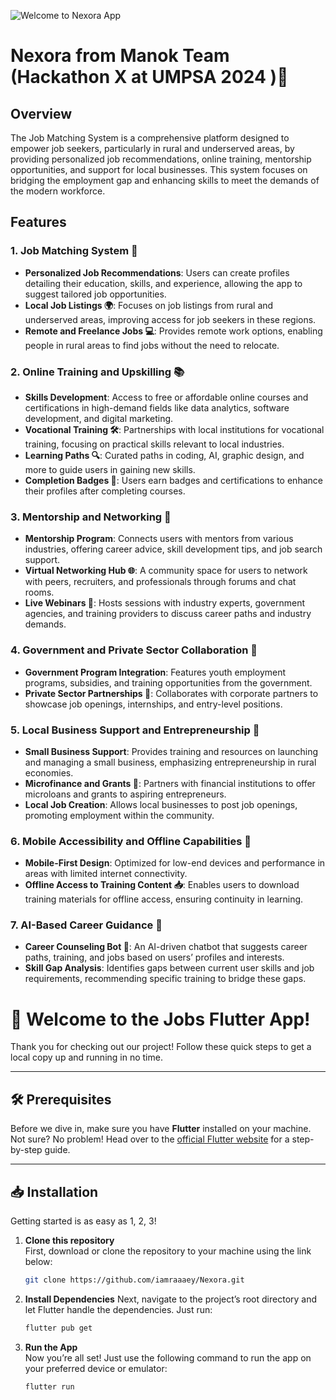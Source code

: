 ![Welcome to Nexora App](https://gist.githubusercontent.com/iamraaaey/193eb125fad6b99b9f474222a4dba764/raw/461ed90aeac989532832e24cd82ef02d111171f0/raynold-kabai.svg)



# Nexora from Manok Team  (Hackathon X at UMPSA 2024 )🚀

## Overview
The Job Matching System is a comprehensive platform designed to empower job seekers, particularly in rural and underserved areas, by providing personalized job recommendations, online training, mentorship opportunities, and support for local businesses. This system focuses on bridging the employment gap and enhancing skills to meet the demands of the modern workforce.

## Features

### 1. Job Matching System 🧩
- **Personalized Job Recommendations**: Users can create profiles detailing their education, skills, and experience, allowing the app to suggest tailored job opportunities.
- **Local Job Listings 🌍**: Focuses on job listings from rural and underserved areas, improving access for job seekers in these regions.
- **Remote and Freelance Jobs 💻**: Provides remote work options, enabling people in rural areas to find jobs without the need to relocate.

### 2. Online Training and Upskilling 📚
- **Skills Development**: Access to free or affordable online courses and certifications in high-demand fields like data analytics, software development, and digital marketing.
- **Vocational Training 🛠️**: Partnerships with local institutions for vocational training, focusing on practical skills relevant to local industries.
- **Learning Paths 🔍**: Curated paths in coding, AI, graphic design, and more to guide users in gaining new skills.
- **Completion Badges 🏅**: Users earn badges and certifications to enhance their profiles after completing courses.

### 3. Mentorship and Networking 🤝
- **Mentorship Program**: Connects users with mentors from various industries, offering career advice, skill development tips, and job search support.
- **Virtual Networking Hub 🌐**: A community space for users to network with peers, recruiters, and professionals through forums and chat rooms.
- **Live Webinars 📅**: Hosts sessions with industry experts, government agencies, and training providers to discuss career paths and industry demands.

### 4. Government and Private Sector Collaboration 🤲
- **Government Program Integration**: Features youth employment programs, subsidies, and training opportunities from the government.
- **Private Sector Partnerships 🏢**: Collaborates with corporate partners to showcase job openings, internships, and entry-level positions.

### 5. Local Business Support and Entrepreneurship 🌱
- **Small Business Support**: Provides training and resources on launching and managing a small business, emphasizing entrepreneurship in rural economies.
- **Microfinance and Grants 💸**: Partners with financial institutions to offer microloans and grants to aspiring entrepreneurs.
- **Local Job Creation**: Allows local businesses to post job openings, promoting employment within the community.

### 6. Mobile Accessibility and Offline Capabilities 📲
- **Mobile-First Design**: Optimized for low-end devices and performance in areas with limited internet connectivity.
- **Offline Access to Training Content 📥**: Enables users to download training materials for offline access, ensuring continuity in learning.

### 7. AI-Based Career Guidance 🧠
- **Career Counseling Bot 🤖**: An AI-driven chatbot that suggests career paths, training, and jobs based on users’ profiles and interests.
- **Skill Gap Analysis**: Identifies gaps between current user skills and job requirements, recommending specific training to bridge these gaps.


# 🚀 Welcome to the Jobs Flutter App!

Thank you for checking out our project! Follow these quick steps to get a local copy up and running in no time.

---

## 🛠 Prerequisites

Before we dive in, make sure you have **Flutter** installed on your machine. Not sure? No problem! Head over to the [official Flutter website](https://flutter.dev) for a step-by-step guide.

---

## 📥 Installation

Getting started is as easy as 1, 2, 3!

1. **Clone this repository**  
   First, download or clone the repository to your machine using the link below:

   ```bash
   git clone https://github.com/iamraaaey/Nexora.git

2. **Install Dependencies**
   Next, navigate to the project’s root directory and let Flutter handle the dependencies. Just run:
   
   ```bash
   flutter pub get

3. **Run the App**  
   Now you’re all set! Just use the following command to run the app on your preferred device or emulator:

   ```bash
   flutter run

   



